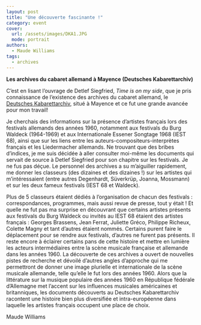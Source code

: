 ```yaml
---
layout: post
title: "Une découverte fascinante !"
category: event
cover:
  url: /assets/images/DKA1.JPG
  mode: portrait
authors:
  - Maude Williams
tags:
  - archives
---
```

**Les archives du cabaret allemand à Mayence (Deutsches Kabarettarchiv)**

C’est en lisant l’ouvrage de Detlef Siegfried, *Time is on my side*, que je pris connaissance de l’existence des archives du cabaret allemand, le [Deutsches Kabarettarchiv](http://www.kabarettarchiv.de/wordpress/?page_id=80), situé à Mayence et ce fut une grande avancée pour mon travail!

<!-- more -->

Je cherchais des informations sur la présence d’artistes français lors des festivals allemands des années 1960, notamment aux festivals du Burg Waldeck (1964-1969) et aux Internationale Essener Songtage 1968 (IEST 68), ainsi que sur les liens entre les auteurs-compositeurs-interprètes français et les Liedermacher allemands. Ne trouvant que des bribes d’indices, je me suis décidée à aller consulter moi-même les documents qui servait de source à Detlef Siegfried pour son chapitre sur les festivals. Je ne fus pas déçue. Le personnel des archives a su m’aiguiller rapidement, me donner les classeurs (des dizaines et des dizaines !) sur les artistes qui m’intéressaient (entre autres Degenhardt, Süverkrüp, Joanna, Mossmann) et sur les deux fameux festivals (IEST 68 et Waldeck).

Plus de 5 classeurs étaient dédiés à l’organisation de chacun des festivals : correspondances, programmes, mais aussi revue de presse, tout y était ! Et quelle ne fut pas ma surprise en découvrant que certains artistes présents aux festivals du Burg Waldeck ou invités au IEST 68 étaient des artistes français : Georges Brassens, Jean Ferrat, Juliette Gréco, Philippe Richeux, Colette Magny et tant d’autres étaient nommés. Certains purent faire le déplacement pour se rendre aux festivals, d’autres ne furent pas présents. Il reste encore à éclairer certains pans de cette histoire et mettre en lumière les acteurs intermédiaires entre la scène musicale française et allemande dans les années 1960. La découverte de ces archives a ouvert de nouvelles pistes de recherche et dévoilé d’autres angles d’approche qui me permettront de donner une image plurielle et internationale de la scène musicale allemande, telle qu’elle le fut lors des années 1960. Alors que la littérature sur la musique populaire des années 1960 en République fédérale d’Allemagne met l’accent sur les influences musicales américaines et britanniques, les documents découverts au Deutsches Kabarettarchiv racontent une histoire bien plus diversifiée et intra-européenne dans laquelle les artistes français occupent une place de choix.

Maude Williams
